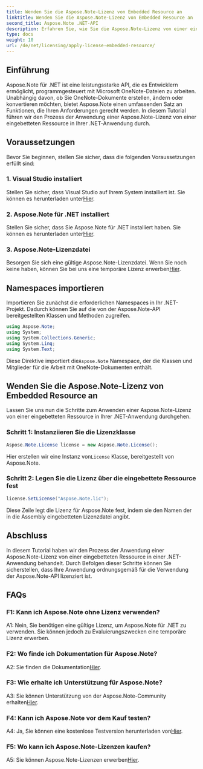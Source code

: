 ```yaml
---
title: Wenden Sie die Aspose.Note-Lizenz von Embedded Resource an
linktitle: Wenden Sie die Aspose.Note-Lizenz von Embedded Resource an
second_title: Aspose.Note .NET-API
description: Erfahren Sie, wie Sie die Aspose.Note-Lizenz von einer eingebetteten Ressource in Ihrer .NET-Anwendung anwenden. Befolgen Sie unsere Schritt-für-Schritt-Anleitung für eine nahtlose Integration.
type: docs
weight: 10
url: /de/net/licensing/apply-license-embedded-resource/
---
```

## Einführung

Aspose.Note für .NET ist eine leistungsstarke API, die es Entwicklern ermöglicht, programmgesteuert mit Microsoft OneNote-Dateien zu arbeiten. Unabhängig davon, ob Sie OneNote-Dokumente erstellen, ändern oder konvertieren möchten, bietet Aspose.Note einen umfassenden Satz an Funktionen, die Ihren Anforderungen gerecht werden. In diesem Tutorial führen wir den Prozess der Anwendung einer Aspose.Note-Lizenz von einer eingebetteten Ressource in Ihrer .NET-Anwendung durch.

## Voraussetzungen

Bevor Sie beginnen, stellen Sie sicher, dass die folgenden Voraussetzungen erfüllt sind:

### 1. Visual Studio installiert

Stellen Sie sicher, dass Visual Studio auf Ihrem System installiert ist. Sie können es herunterladen unter[Hier](https://visualstudio.microsoft.com/).

### 2. Aspose.Note für .NET installiert

 Stellen Sie sicher, dass Sie Aspose.Note für .NET installiert haben. Sie können es herunterladen unter[Hier](https://releases.aspose.com/note/net/).

### 3. Aspose.Note-Lizenzdatei

 Besorgen Sie sich eine gültige Aspose.Note-Lizenzdatei. Wenn Sie noch keine haben, können Sie bei uns eine temporäre Lizenz erwerben[Hier](https://purchase.aspose.com/temporary-license/).

## Namespaces importieren

Importieren Sie zunächst die erforderlichen Namespaces in Ihr .NET-Projekt. Dadurch können Sie auf die von der Aspose.Note-API bereitgestellten Klassen und Methoden zugreifen.

```csharp
using Aspose.Note;
using System;
using System.Collections.Generic;
using System.Linq;
using System.Text;
```

 Diese Direktive importiert die`Aspose.Note` Namespace, der die Klassen und Mitglieder für die Arbeit mit OneNote-Dokumenten enthält.

## Wenden Sie die Aspose.Note-Lizenz von Embedded Resource an

Lassen Sie uns nun die Schritte zum Anwenden einer Aspose.Note-Lizenz von einer eingebetteten Ressource in Ihrer .NET-Anwendung durchgehen.

### Schritt 1: Instanziieren Sie die Lizenzklasse

```csharp
Aspose.Note.License license = new Aspose.Note.License();
```

 Hier erstellen wir eine Instanz von`License` Klasse, bereitgestellt von Aspose.Note.

### Schritt 2: Legen Sie die Lizenz über die eingebettete Ressource fest

```csharp
license.SetLicense("Aspose.Note.lic");
```

Diese Zeile legt die Lizenz für Aspose.Note fest, indem sie den Namen der in die Assembly eingebetteten Lizenzdatei angibt.

## Abschluss

In diesem Tutorial haben wir den Prozess der Anwendung einer Aspose.Note-Lizenz von einer eingebetteten Ressource in einer .NET-Anwendung behandelt. Durch Befolgen dieser Schritte können Sie sicherstellen, dass Ihre Anwendung ordnungsgemäß für die Verwendung der Aspose.Note-API lizenziert ist.

## FAQs

### F1: Kann ich Aspose.Note ohne Lizenz verwenden?

A1: Nein, Sie benötigen eine gültige Lizenz, um Aspose.Note für .NET zu verwenden. Sie können jedoch zu Evaluierungszwecken eine temporäre Lizenz erwerben.

### F2: Wo finde ich Dokumentation für Aspose.Note?

 A2: Sie finden die Dokumentation[Hier](https://reference.aspose.com/note/net/).

### F3: Wie erhalte ich Unterstützung für Aspose.Note?

 A3: Sie können Unterstützung von der Aspose.Note-Community erhalten[Hier](https://forum.aspose.com/c/note/28).

### F4: Kann ich Aspose.Note vor dem Kauf testen?

 A4: Ja, Sie können eine kostenlose Testversion herunterladen von[Hier](https://releases.aspose.com/).

### F5: Wo kann ich Aspose.Note-Lizenzen kaufen?

 A5: Sie können Aspose.Note-Lizenzen erwerben[Hier](https://purchase.aspose.com/buy).